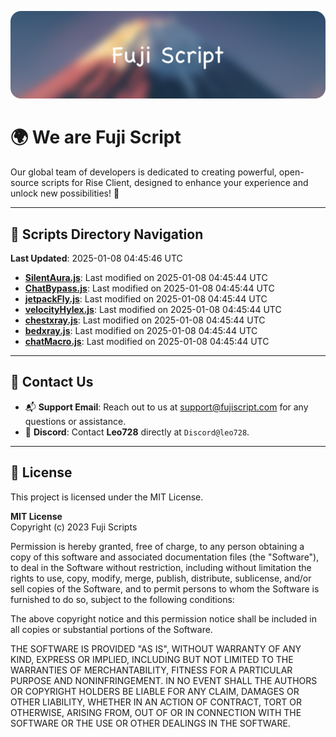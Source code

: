![Banner](.github/b.webp)

# 🌍 **We are Fuji Script**

Our global team of developers is dedicated to creating powerful, open-source scripts for Rise Client, designed to enhance your experience and unlock new possibilities! 🌟

---
<!-- SCRIPTS_NAVIGATION_START -->
## 📂 **Scripts Directory Navigation**

**Last Updated**: 2025-01-08 04:45:46 UTC

- **[SilentAura.js](scripts/SilentAura.js)**: Last modified on 2025-01-08 04:45:44 UTC
- **[ChatBypass.js](scripts/ChatBypass.js)**: Last modified on 2025-01-08 04:45:44 UTC
- **[jetpackFly.js](scripts/jetpackFly.js)**: Last modified on 2025-01-08 04:45:44 UTC
- **[velocityHylex.js](scripts/velocityHylex.js)**: Last modified on 2025-01-08 04:45:44 UTC
- **[chestxray.js](scripts/chestxray.js)**: Last modified on 2025-01-08 04:45:44 UTC
- **[bedxray.js](scripts/bedxray.js)**: Last modified on 2025-01-08 04:45:44 UTC
- **[chatMacro.js](scripts/chatMacro.js)**: Last modified on 2025-01-08 04:45:44 UTC

<!-- SCRIPTS_NAVIGATION_END -->

---

## 💬 **Contact Us**  
- 📬 **Support Email**: Reach out to us at [support@fujiscript.com](mailto:support@fujiscript.com) for any questions or assistance.  
- 💬 **Discord**: Contact **Leo728** directly at `Discord@leo728`.

---

## 📜 **License**

This project is licensed under the MIT License.  

**MIT License**  
Copyright (c) 2023 Fuji Scripts  

Permission is hereby granted, free of charge, to any person obtaining a copy of this software and associated documentation files (the "Software"), to deal in the Software without restriction, including without limitation the rights to use, copy, modify, merge, publish, distribute, sublicense, and/or sell copies of the Software, and to permit persons to whom the Software is furnished to do so, subject to the following conditions:  

The above copyright notice and this permission notice shall be included in all copies or substantial portions of the Software.  

THE SOFTWARE IS PROVIDED "AS IS", WITHOUT WARRANTY OF ANY KIND, EXPRESS OR IMPLIED, INCLUDING BUT NOT LIMITED TO THE WARRANTIES OF MERCHANTABILITY, FITNESS FOR A PARTICULAR PURPOSE AND NONINFRINGEMENT. IN NO EVENT SHALL THE AUTHORS OR COPYRIGHT HOLDERS BE LIABLE FOR ANY CLAIM, DAMAGES OR OTHER LIABILITY, WHETHER IN AN ACTION OF CONTRACT, TORT OR OTHERWISE, ARISING FROM, OUT OF OR IN CONNECTION WITH THE SOFTWARE OR THE USE OR OTHER DEALINGS IN THE SOFTWARE.  
